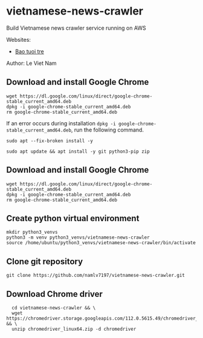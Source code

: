 # vietnamese-news-crawler
Build Vietnamese news crawler service running on AWS

Websites:
- [Bao tuoi tre](https://tuoitre.vn/tin-moi-nhat.htm)

Author: Le Viet Nam

## Download and install Google Chrome
```
wget https://dl.google.com/linux/direct/google-chrome-stable_current_amd64.deb
dpkg -i google-chrome-stable_current_amd64.deb
rm google-chrome-stable_current_amd64.deb
```
If an error occurs during installation ```dpkg -i google-chrome-stable_current_amd64.deb```, run the following command.
```
sudo apt --fix-broken install -y
```
```
sudo apt update && apt install -y git python3-pip zip
```
## Download and install Google Chrome
```
wget https://dl.google.com/linux/direct/google-chrome-stable_current_amd64.deb
dpkg -i google-chrome-stable_current_amd64.deb
rm google-chrome-stable_current_amd64.deb
```
## Create python virtual environment
```
mkdir python3_venvs
python3 -m venv python3_venvs/vietnamese-news-crawler
source /home/ubuntu/python3_venvs/vietnamese-news-crawler/bin/activate
```
## Clone git repository
```
git clone https://github.com/namlv7197/vietnamese-news-crawler.git
```

## Download Chrome driver
```
  cd vietnamese-news-crawler && \
  wget https://chromedriver.storage.googleapis.com/112.0.5615.49/chromedriver_linux64.zip && \
  unzip chromedriver_linux64.zip -d chromedriver
```


